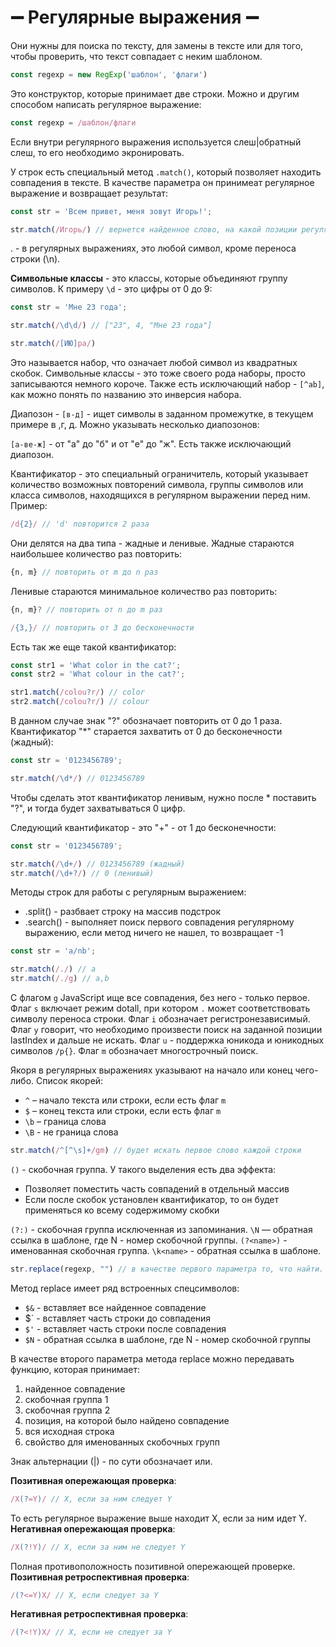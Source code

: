 # ➖ Регулярные выражения ➖

Они нужны для поиска по тексту, для замены в тексте или для того, чтобы проверить, что текст совпадает с неким шаблоном. 
```javascript
const regexp = new RegExp('шаблон', 'флаги')
```
Это конструктор, которые принимает две строки. Можно и другим способом написать регулярное выражение:
```javascript
const regexp = /шаблон/флаги
```
Если внутри регулярного выражения используется слеш|обратный слеш, то его необходимо экронировать. 

У строк есть специальный метод `.match()`, который позволяет находить совпадения в тексте. В качестве параметра он принимеат регулярное выражение и возвращает результат:
```javascript
const str = 'Всем привет, меня зовут Игорь!';

str.match(/Игорь/) // вернется найденное слово, на какой позиции регулярное выражение его нашло и весь текст
```
. - в регулярных выражениях, это любой символ, кроме переноса строки (\n).

**Символьные классы** - это классы, которые объединяют группу символов. К примеру `\d` - это цифры от 0 до 9:
```javascript
const str = 'Мне 23 года';

str.match(/\d\d/) // ["23", 4, "Мне 23 года"]
```

```javascript
str.match(/[ИЮ]ра/)
```
Это называется набор, что означает любой символ из квадратных скобок. Символьные классы - это тоже своего рода наборы, просто записываются немного короче.
Также есть исключающий набор - `[^ab]`, как можно понять по названию это инверсия набора.

Диапозон - `[в-д]` - ищет символы в заданном промежутке, в текущем примере в ,г, д. Можно указывать несколько диапозонов:

`[а-ве-ж]` - от "а" до "б" и от "е" до "ж". Есть также исключающий диапозон. 

Квантификатор - это специальный ограничитель, который указывает количество возможных повторений символа, группы символов или класса символов, находящихся в регулярном выражении перед ним. Пример: 
```javascript
/d{2}/ // 'd' повторится 2 раза
```

Они делятся на два типа - жадные и ленивые. Жадные стараются наибольшее количество раз повторить: 
```javascript
{n, m} // повторить от m до n раз
```

Ленивые стараются минимальное количество раз повторить:
```javascript
{n, m}? // повторить от n до m раз
```
```javascript
/{3,}/ // повторить от 3 до бесконечности
```
Есть так же еще такой квантификатор:
```javascript
const str1 = 'What color in the cat?';
const str2 = 'What colour in the cat?';

str1.match(/colou?r/) // color
str2.match(/colou?r/) // colour
```
В данном случае знак "?" обозначает повторить от 0 до 1 раза. Квантификатор "*" старается захватить от 0 до бесконечности (жадный):
```javascript
const str = '0123456789';

str.match(/\d*/) // 0123456789
```
Чтобы сделать этот квантификатор ленивым, нужно после * поставить "?", и тогда будет захватываться 0 цифр.

Следующий квантификатор - это "+" - от 1 до бесконечности:
```javascript
const str = '0123456789';

str.match(/\d+/) // 0123456789 (жадный)
str.match(/\d+?/) // 0 (ленивый)
```

Методы строк для работы с регулярным выражением:
- .split() - разбвает строку на массив подстрок
- .search() - выполняет поиск первого совпадения регулярному выражению, если метод ничего не нашел, то возвращает -1

```javascript
const str = 'a/nb';

str.match(/./) // a
str.match(/./g) // a,b 
```
С флагом `g` JavaScript ище все совпадения, без него - только первое. Флаг `s` включает режим dotall, при котором `.` может соответствовать символу переноса строки. Флаг `i` обозначает регистронезависимый. Флаг `y` говорит, что необходимо произвести поиск на заданной позиции lastIndex и дальше не искать. Флаг `u` - поддержка юникода и юникодных символов `/p{}`. Флаг `m` обозначает многострочный поиск.

Якоря в регулярных выражениях указывают на начало или конец чего-либо. Список якорей:
- `^` – начало текста или строки, если есть флаг `m`
- `$` – конец текста или строки, если есть флаг `m`
- `\b` – граница слова
- `\B` - не граница слова

```javascript
str.match(/^[^\s]+/gm) // будет искать первое слово каждой строки
```
`()` - скобочная группа. У такого выделения есть два эффекта:
- Позволяет поместить часть совпадений в отдельный массив
- Если после скобок установлен квантификатор, то он будет применяться ко всему содержимому скобки

`(?:)` - скобочная группа исключенная из запоминания. `\N` — обратная ссылка в шаблоне, где N - номер скобочной группы.  `(?<name>)` - именованная скобочная группа. `\k<name>` - обратная ссылка в шаблоне.

```javascript
str.replace(regexp, "") // в качестве первого параметра то, что найти. А в качестве второго параметра, то на что заменить
```
Метод replace имеет ряд встроенных спецсимволов:
- `$&` - вставляет все найденное совпадение
- $` - вставляет часть строки до совпадения
- `$'` - вставляет часть строки после совпадения
- `$N` - обратная ссылка в шаблоне, где N - номер скобочной группы

В качестве второго параметра метода replace можно передавать функцию, которая принимает: 
1) найденное совпадение
2) скобочная группа 1
3) скобочная группа 2
4) позиция, на которой было найдено совпадение
5) вся исходная строка
6) свойство для именованных скобочных групп

Знак альтернации (|) - по сути обозначает или. 

**Позитивная опережающая проверка**:
```javascript
/X(?=Y)/ // X, если за ним следует Y
```
То есть регулярное выражение выше находит X, если за ним идет Y. **Негативная опережающая проверка**:
```javascript
/X(?!Y)/ // X, если за ним не следует Y
```
Полная противоположность позитивной опережающей проверке. **Позитивная ретроспективная проверка**:
```javascript
/(?<=Y)X/ // X, если следует за Y
```
**Негативная ретроспективная проверка**:
```javascript
/(?<!Y)X/ // X, если не следует за Y
```

